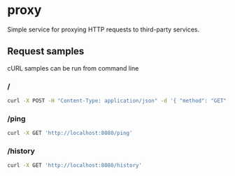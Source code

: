 # proxy
Simple service for proxying HTTP requests to third-party services.

## Request samples

cURL samples can be run from command line

### /

```sh
curl -X POST -H "Content-Type: application/json" -d '{ "method": "GET", "url": "http://google.com", "headers": { "Authentication": "Basic bG9naW46cGFzc3dvcmQ=&quot;," } }' http://localhost:8080
```

### /ping

```sh
curl -X GET 'http://localhost:8080/ping'
```

### /history

```sh
curl -X GET 'http://localhost:8080/history'
```
